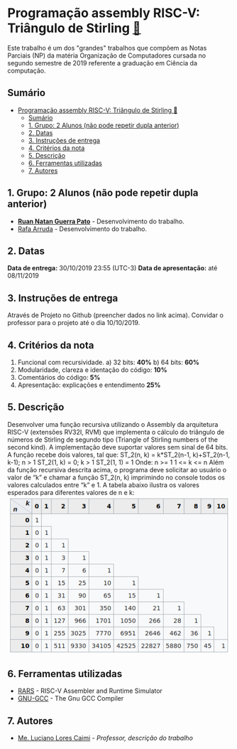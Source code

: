 # Programação assembly RISC-V: Triângulo de Stirling [:triangular_ruler:](https://github.com/ruanpato/gex612/tree/master/triangulo_stirling) #

Este trabalho é um dos "grandes" trabalhos que compõem as Notas Parciais (NP) da matéria Organização de Computadores cursada no segundo semestre de 2019 referente a graduação em Ciência da computação.

## Sumário ##

- [Programação assembly RISC-V: Triângulo de Stirling :triangular_ruler:](#programa%c3%a7%c3%a3o-assembly-risc-v-tri%c3%a2ngulo-de-stirling-triangularruler)
  - [Sumário](#sum%c3%a1rio)
  - [1. Grupo: 2 Alunos (não pode repetir dupla anterior)](#1-grupo-2-alunos-n%c3%a3o-pode-repetir-dupla-anterior)
  - [2. Datas](#2-datas)
  - [3. Instruções de entrega](#3-instru%c3%a7%c3%b5es-de-entrega)
  - [4. Critérios da nota](#4-crit%c3%a9rios-da-nota)
  - [5. Descrição](#5-descri%c3%a7%c3%a3o)
  - [6. Ferramentas utilizadas](#6-ferramentas-utilizadas)
  - [7. Autores](#7-autores)

## 1. Grupo: 2 Alunos (não pode repetir dupla anterior) ##

- **[Ruan Natan Guerra Pato](https://github.com/ruanpato)** - Desenvolvimento do trabalho.
- [Rafa Arruda](https://github.com/mazarafa) - Desenvolvimento do trabalho.

## 2. Datas ##

**Data de entrega:** 30/10/2019 23:55 (UTC-3)
**Data de apresentação:** até 08/11/2019

## 3. Instruções de entrega ##

Através de Projeto no Github (preencher dados no link acima). Convidar o professor para o projeto até o dia 10/10/2019.

## 4. Critérios da nota ##

1) Funcional com recursividade.
    a) 32 bits: **40%**
    b) 64 bits: **60%**
2) Modularidade, clareza e identação do código: **10%**
3) Comentários do código: **5%**
4) Apresentação: explicações e entendimento **25%**

## 5. Descrição ##

Desenvolver uma função recursiva utilizando o Assembly da arquitetura RISC-V (extensões RV32I, RVM) que implementa o cálculo do triângulo de números de Stirling de segundo tipo (Triangle of Stirling numbers of the second kind). A implementação deve suportar valores sem sinal de 64 bits.
    A função recebe dois valores, tal que:
        ST_2(n, k) = k*ST_2(n-1, k)+ST_2(n-1, k-1); n > 1
        ST_2(1, k) = 0; k > 1
        ST_2(1, 1) = 1
    Onde:   n >= 1
            1 <= k <= n
Além da função recursiva descrita acima, o programa deve solicitar ao usuário o valor de “k” e chamar a função ST_2(n, k) imprimindo no console todos os valores calculados entre “k” e 1.
    A tabela abaixo ilustra os valores esperados para diferentes valores de n e k:
    ![Table](images/table.png)

## 6. Ferramentas utilizadas ##

- [RARS](https://github.com/TheThirdOne/rars) - RISC-V Assembler and Runtime Simulator
- [GNU-GCC](https://gcc.gnu.org) - The Gnu GCC Compiler

## 7. Autores ##

- [Me. Luciano Lores Caimi](https://github.com/lcaimi) - *Professor, descrição do trabalho*
